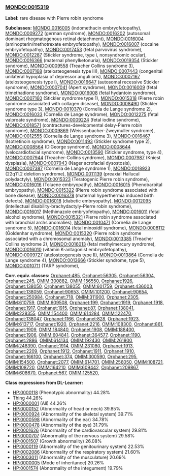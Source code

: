 
### [MONDO:0015319](http://purl.obolibrary.org/obo/MONDO_0015319)
**Label:** rare disease with Pierre robin syndrome

**Subclasses:** [MONDO:0016005](http://purl.obolibrary.org/obo/MONDO_0016005) (indomethacin embryofetopathy), [MONDO:0009272](http://purl.obolibrary.org/obo/MONDO_0009272) (german syndrome), [MONDO:0016202](http://purl.obolibrary.org/obo/MONDO_0016202) (autosomal dominant rhegmatogenous retinal detachment), [MONDO:0016004](http://purl.obolibrary.org/obo/MONDO_0016004) (aminopterin/methotrexate embryofetopathy), [MONDO:0016007](http://purl.obolibrary.org/obo/MONDO_0016007) (cocaine embryofetopathy), [MONDO:0017453](http://purl.obolibrary.org/obo/MONDO_0017453) (fetal parvovirus syndrome), [MONDO:0012287](http://purl.obolibrary.org/obo/MONDO_0012287) (Stickler syndrome, type i, nonsyndromic ocular), [MONDO:0016366](http://purl.obolibrary.org/obo/MONDO_0016366) (maternal phenylketonuria), [MONDO:0019354](http://purl.obolibrary.org/obo/MONDO_0019354) (Stickler syndrome), [MONDO:0009558](http://purl.obolibrary.org/obo/MONDO_0009558) (Treacher Collins syndrome 3), [MONDO:0007168](http://purl.obolibrary.org/obo/MONDO_0007168) (atelosteogenesis type III), [MONDO:0007443](http://purl.obolibrary.org/obo/MONDO_0007443) (congenital unilateral hypoplasia of depressor anguli oris), [MONDO:0007167](http://purl.obolibrary.org/obo/MONDO_0007167) (atelosteogenesis type i), [MONDO:0016647](http://purl.obolibrary.org/obo/MONDO_0016647) (autosomal recessive Stickler syndrome), [MONDO:0007041](http://purl.obolibrary.org/obo/MONDO_0007041) (Apert syndrome), [MONDO:0016009](http://purl.obolibrary.org/obo/MONDO_0016009) (fetal trimethadione syndrome), [MONDO:0016008](http://purl.obolibrary.org/obo/MONDO_0016008) (fetal hydantoin syndrome), [MONDO:0007160](http://purl.obolibrary.org/obo/MONDO_0007160) (Stickler syndrome type 1), [MONDO:0015318](http://purl.obolibrary.org/obo/MONDO_0015318) (Pierre robin syndrome associated with collagen disease), [MONDO:0008490](http://purl.obolibrary.org/obo/MONDO_0008490) (Stickler syndrome type 3), [MONDO:0010370](http://purl.obolibrary.org/obo/MONDO_0010370) (Cornelia de Lange syndrome 2), [MONDO:0016033](http://purl.obolibrary.org/obo/MONDO_0016033) (Cornelia de Lange syndrome), [MONDO:0012275](http://purl.obolibrary.org/obo/MONDO_0012275) (fetal valproate syndrome), [MONDO:0009224](http://purl.obolibrary.org/obo/MONDO_0009224) (fetal iodine syndrome), [MONDO:0018571](http://purl.obolibrary.org/obo/MONDO_0018571) (contractures-developmental delay-Pierre robin syndrome), [MONDO:0009869](http://purl.obolibrary.org/obo/MONDO_0009869) (Weissenbacher-Zweymuller syndrome), [MONDO:0012555](http://purl.obolibrary.org/obo/MONDO_0012555) (Cornelia de Lange syndrome 3), [MONDO:0016467](http://purl.obolibrary.org/obo/MONDO_0016467) (Isotretinoin syndrome), [MONDO:0011493](http://purl.obolibrary.org/obo/MONDO_0011493) (Stickler syndrome type 2), [MONDO:0008564](http://purl.obolibrary.org/obo/MONDO_0008564) (DiGeorge syndrome), [MONDO:0008644](http://purl.obolibrary.org/obo/MONDO_0008644) (velocardiofacial syndrome), [MONDO:0013590](http://purl.obolibrary.org/obo/MONDO_0013590) (Stickler syndrome, type 4), [MONDO:0007944](http://purl.obolibrary.org/obo/MONDO_0007944) (Treacher-Collins syndrome), [MONDO:0007987](http://purl.obolibrary.org/obo/MONDO_0007987) (Kniest dysplasia), [MONDO:0007943](http://purl.obolibrary.org/obo/MONDO_0007943) (Nager acrofacial dysostosis), [MONDO:0007387](http://purl.obolibrary.org/obo/MONDO_0007387) (Cornelia de Lange syndrome 1), [MONDO:0018923](http://purl.obolibrary.org/obo/MONDO_0018923) (22q11.2 deletion syndrome), [MONDO:0011139](http://purl.obolibrary.org/obo/MONDO_0011139) (preaxial Hallucal polydactyly), [MONDO:0015323](http://purl.obolibrary.org/obo/MONDO_0015323) (Teratogenic Pierre robin syndrome), [MONDO:0016016](http://purl.obolibrary.org/obo/MONDO_0016016) (Toluene embryopathy), [MONDO:0016015](http://purl.obolibrary.org/obo/MONDO_0016015) (Phenobarbital embryopathy), [MONDO:0015322](http://purl.obolibrary.org/obo/MONDO_0015322) (Pierre robin syndrome associated with bone disease), [MONDO:0016378](http://purl.obolibrary.org/obo/MONDO_0016378) (maternal hyperthermia induced birth defects), [MONDO:0016018](http://purl.obolibrary.org/obo/MONDO_0016018) (diabetic embryopathy), [MONDO:0012095](http://purl.obolibrary.org/obo/MONDO_0012095) (intellectual disability-brachydactyly-Pierre robin syndrome), [MONDO:0016017](http://purl.obolibrary.org/obo/MONDO_0016017) (Methimazole embryofetopathy), [MONDO:0016011](http://purl.obolibrary.org/obo/MONDO_0016011) (fetal alcohol syndrome), [MONDO:0015321](http://purl.obolibrary.org/obo/MONDO_0015321) (Pierre robin syndrome associated with branchial archs anomalies), [MONDO:0010471](http://purl.obolibrary.org/obo/MONDO_0010471) (Cornelia de Lange syndrome 5), [MONDO:0016014](http://purl.obolibrary.org/obo/MONDO_0016014) (fetal minoxidil syndrome), [MONDO:0008112](http://purl.obolibrary.org/obo/MONDO_0008112) (Goldenhar syndrome), [MONDO:0015320](http://purl.obolibrary.org/obo/MONDO_0015320) (Pierre robin syndrome associated with a chromosomal anomaly), [MONDO:0013385](http://purl.obolibrary.org/obo/MONDO_0013385) (Treacher Collins syndrome 2), [MONDO:0016013](http://purl.obolibrary.org/obo/MONDO_0016013) (fetal methylmercury syndrome), [MONDO:0016010](http://purl.obolibrary.org/obo/MONDO_0016010) (vitamin K-antagonist embryofetopathy), [MONDO:0009727](http://purl.obolibrary.org/obo/MONDO_0009727) (atelosteogenesis type II), [MONDO:0013864](http://purl.obolibrary.org/obo/MONDO_0013864) (Cornelia de Lange syndrome 4), [MONDO:0013666](http://purl.obolibrary.org/obo/MONDO_0013666) (Stickler syndrome, type 5), [MONDO:0010711](http://purl.obolibrary.org/obo/MONDO_0010711) (TARP syndrome), 

**Corr. equiv. classes:** [Orphanet:485](http://www.orpha.net/ORDO/Orphanet_485), [Orphanet:56305](http://www.orpha.net/ORDO/Orphanet_56305), [Orphanet:56304](http://www.orpha.net/ORDO/Orphanet_56304), [Orphanet:245](http://www.orpha.net/ORDO/Orphanet_245), [OMIM:300882](http://purl.obolibrary.org/obo/OMIM_300882), [OMIM:156550](http://purl.obolibrary.org/obo/OMIM_156550), [Orphanet:1926](http://www.orpha.net/ORDO/Orphanet_1926), [Orphanet:138050](http://www.orpha.net/ORDO/Orphanet_138050), [Orphanet:138055](http://www.orpha.net/ORDO/Orphanet_138055), [OMIM:601759](http://purl.obolibrary.org/obo/OMIM_601759), [Orphanet:436003](http://www.orpha.net/ORDO/Orphanet_436003), [Orphanet:138059](http://www.orpha.net/ORDO/Orphanet_138059), [Orphanet:90653](http://www.orpha.net/ORDO/Orphanet_90653), [OMIM:101200](http://purl.obolibrary.org/obo/OMIM_101200), [Orphanet:90654](http://www.orpha.net/ORDO/Orphanet_90654), [Orphanet:250984](http://www.orpha.net/ORDO/Orphanet_250984), [Orphanet:718](http://www.orpha.net/ORDO/Orphanet_718), [OMIM:311900](http://purl.obolibrary.org/obo/OMIM_311900), [Orphanet:2305](http://www.orpha.net/ORDO/Orphanet_2305), [OMIM:610759](http://purl.obolibrary.org/obo/OMIM_610759), [OMIM:609508](http://purl.obolibrary.org/obo/OMIM_609508), [Orphanet:199](http://www.orpha.net/ORDO/Orphanet_199), [Orphanet:1919](http://www.orpha.net/ORDO/Orphanet_1919), [Orphanet:1918](http://www.orpha.net/ORDO/Orphanet_1918), [Orphanet:1917](http://www.orpha.net/ORDO/Orphanet_1917), [Orphanet:1915](http://www.orpha.net/ORDO/Orphanet_1915), [Orphanet:87](http://www.orpha.net/ORDO/Orphanet_87), [Orphanet:138041](http://www.orpha.net/ORDO/Orphanet_138041), [OMIM:228355](http://purl.obolibrary.org/obo/OMIM_228355), [OMIM:154400](http://purl.obolibrary.org/obo/OMIM_154400), [OMIM:614284](http://purl.obolibrary.org/obo/OMIM_614284), [OMIM:122470](http://purl.obolibrary.org/obo/OMIM_122470), [Orphanet:138047](http://www.orpha.net/ORDO/Orphanet_138047), [Orphanet:1166](http://www.orpha.net/ORDO/Orphanet_1166), [Orphanet:828](http://www.orpha.net/ORDO/Orphanet_828), [Orphanet:1923](http://www.orpha.net/ORDO/Orphanet_1923), [OMIM:613717](http://purl.obolibrary.org/obo/OMIM_613717), [Orphanet:1920](http://www.orpha.net/ORDO/Orphanet_1920), [Orphanet:2216](http://www.orpha.net/ORDO/Orphanet_2216), [OMIM:108300](http://purl.obolibrary.org/obo/OMIM_108300), [Orphanet:861](http://www.orpha.net/ORDO/Orphanet_861), [Orphanet:1909](http://www.orpha.net/ORDO/Orphanet_1909), [OMIM:184840](http://purl.obolibrary.org/obo/OMIM_184840), [Orphanet:1908](http://www.orpha.net/ORDO/Orphanet_1908), [OMIM:188400](http://purl.obolibrary.org/obo/OMIM_188400), [Orphanet:1906](http://www.orpha.net/ORDO/Orphanet_1906), [OMIM:604841](http://purl.obolibrary.org/obo/OMIM_604841), [Orphanet:364577](http://www.orpha.net/ORDO/Orphanet_364577), [Orphanet:1190](http://www.orpha.net/ORDO/Orphanet_1190), [Orphanet:2886](http://www.orpha.net/ORDO/Orphanet_2886), [OMIM:614134](http://purl.obolibrary.org/obo/OMIM_614134), [OMIM:192430](http://purl.obolibrary.org/obo/OMIM_192430), [OMIM:261800](http://purl.obolibrary.org/obo/OMIM_261800), [OMIM:248390](http://purl.obolibrary.org/obo/OMIM_248390), [Orphanet:1914](http://www.orpha.net/ORDO/Orphanet_1914), [OMIM:231080](http://purl.obolibrary.org/obo/OMIM_231080), [Orphanet:1913](http://www.orpha.net/ORDO/Orphanet_1913), [Orphanet:2209](http://www.orpha.net/ORDO/Orphanet_2209), [Orphanet:1912](http://www.orpha.net/ORDO/Orphanet_1912), [Orphanet:1911](http://www.orpha.net/ORDO/Orphanet_1911), [Orphanet:1910](http://www.orpha.net/ORDO/Orphanet_1910), [Orphanet:166100](http://www.orpha.net/ORDO/Orphanet_166100), [Orphanet:374](http://www.orpha.net/ORDO/Orphanet_374), [OMIM:300590](http://purl.obolibrary.org/obo/OMIM_300590), [Orphanet:295](http://www.orpha.net/ORDO/Orphanet_295), [OMIM:154500](http://purl.obolibrary.org/obo/OMIM_154500), [Orphanet:2077](http://www.orpha.net/ORDO/Orphanet_2077), [OMIM:614701](http://purl.obolibrary.org/obo/OMIM_614701), [OMIM:256050](http://purl.obolibrary.org/obo/OMIM_256050), [OMIM:108721](http://purl.obolibrary.org/obo/OMIM_108721), [OMIM:108720](http://purl.obolibrary.org/obo/OMIM_108720), [OMIM:164210](http://purl.obolibrary.org/obo/OMIM_164210), [OMIM:609442](http://purl.obolibrary.org/obo/OMIM_609442), [Orphanet:209867](http://www.orpha.net/ORDO/Orphanet_209867), [OMIM:608670](http://purl.obolibrary.org/obo/OMIM_608670), [Orphanet:567](http://www.orpha.net/ORDO/Orphanet_567), [OMIM:125520](http://purl.obolibrary.org/obo/OMIM_125520), 

**Class expressions from DL-Learner:**

- [HP:0000118](http://purl.obolibrary.org/obo/HP_0000118) (Phenotypic abnormality) 44.28%
- Thing 44.26%
- [HP:0000001](http://purl.obolibrary.org/obo/HP_0000001) (All) 44.26%
- [HP:0000152](http://purl.obolibrary.org/obo/HP_0000152) (Abnormality of head or neck) 39.85%
- [HP:0000924](http://purl.obolibrary.org/obo/HP_0000924) (Abnormality of the skeletal system) 39.71%
- [HP:0000598](http://purl.obolibrary.org/obo/HP_0000598) (Abnormality of the ear) 34.78%
- [HP:0000478](http://purl.obolibrary.org/obo/HP_0000478) (Abnormality of the eye) 31.79%
- [HP:0001626](http://purl.obolibrary.org/obo/HP_0001626) (Abnormality of the cardiovascular system) 29.81%
- [HP:0000707](http://purl.obolibrary.org/obo/HP_0000707) (Abnormality of the nervous system) 29.58%
- [HP:0001507](http://purl.obolibrary.org/obo/HP_0001507) (Growth abnormality) 26.08%
- [HP:0000119](http://purl.obolibrary.org/obo/HP_0000119) (Abnormality of the genitourinary system) 22.53%
- [HP:0002086](http://purl.obolibrary.org/obo/HP_0002086) (Abnormality of the respiratory system) 21.60%
- [HP:0003011](http://purl.obolibrary.org/obo/HP_0003011) (Abnormality of the musculature) 20.69%
- [HP:0000005](http://purl.obolibrary.org/obo/HP_0000005) (Mode of inheritance) 20.26%
- [HP:0001574](http://purl.obolibrary.org/obo/HP_0001574) (Abnormality of the integument) 19.79%


